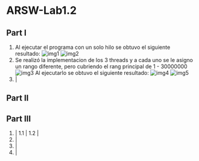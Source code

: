 # ARSW-Lab1.2
## Part I
1.  Al ejecutar el programa con un solo hilo se obtuvo el siguiente resultado:
![img1](https://user-images.githubusercontent.com/48091585/73319638-00941680-420b-11ea-9a51-3938d5009d26.PNG)
![img2](https://user-images.githubusercontent.com/48091585/73319655-07bb2480-420b-11ea-8df2-e29930eb13d6.png)
2.  Se realizó la implementacion de los 3 threads y a cada uno se le asigno un rango diferente, pero cubriendo el rang principal de 1 - 30000000
![img3](https://user-images.githubusercontent.com/48091585/73319658-0a1d7e80-420b-11ea-9d12-81c7b3f860cb.png)
Al ejecutarlo se obtuvo el siguiente resultado:
![img4](https://user-images.githubusercontent.com/48091585/73319660-0be74200-420b-11ea-8f38-038842f3c66c.png)
![img5](https://user-images.githubusercontent.com/48091585/73319662-0e499c00-420b-11ea-9d96-23df6128f337.png)
3.  |
## Part II

## Part III
1.  |
1.1 |
1.2 |
2.  |
3.  |
4.  |

